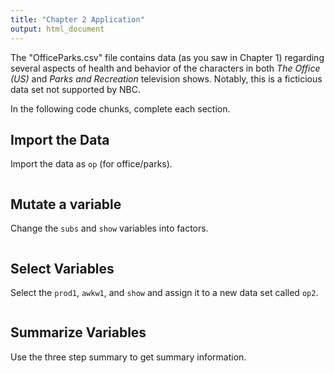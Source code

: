 ```yaml
---
title: "Chapter 2 Application"
output: html_document
---
```


The "OfficeParks.csv" file contains data (as you saw in Chapter 1) regarding several aspects of health and behavior of the characters in both *The Office (US)* and *Parks and Recreation* television shows. Notably, this is a ficticious data set not supported by NBC.

In the following code chunks, complete each section.

## Import the Data

Import the data as `op` (for office/parks).

```{r}

```

## Mutate a variable

Change the `subs` and `show` variables into factors.

```{r}

```

## Select Variables

Select the `prod1`, `awkw1`, and `show` and assign it to a new data set called `op2`.

```{r}

```


## Summarize Variables

Use the three step summary to get summary information.

```{r}

```


